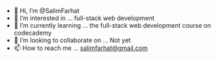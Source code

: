 - 👋 Hi, I’m @SalimFarhat
- 👀 I’m interested in ... full-stack web development
- 🌱 I’m currently learning ... the full-stack web development course on codecademy
- 💞️ I’m looking to collaborate on ... Not yet
- 📫 How to reach me ... salimfarhat@gmail.com

<!---
SalimFarhat/SalimFarhat is a ✨ special ✨ repository because its `README.md` (this file) appears on your GitHub profile.
You can click the Preview link to take a look at your changes.
--->
